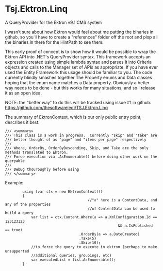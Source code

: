 Tsj.Ektron.Linq
===============

A QueryProvider for the Ektron v9.1 CMS system

I wasn't sure about how Ektron would feel about me putting the binaries 
in github, so you'll have to create a "references" folder off the root and 
plop all the binaries in there for the HintPath to see them.  

This early proof of concept is to show how it would be possible to wrap the
Ektron API into .NET's QueryProvider syntax.  This framework accepts an expression created
using simple lambda syntax and parses it into Criteria objects and calls to the Manager set
of APIs as appropriate.  If you have ever used the Entity Framework
this usage should be familiar to you.  The code currently blindly smashes together
The Property enums and Data classes hoping that the enum name matches a Data property.
Obviously a better way needs to be done - but this works for many situations, and
so I release it as an open idea.

NOTE: the "better way" to do this will be tracked using issue #1 in github. https://github.com/thesoftwarejedi/TSJ.Ektron.Linq

The summary of EktronContext, which is our only public entry point, describes it best:

    /// <summary>
    /// This class is a work in progress.  Currently "skip" and "take" are 
    /// better thought of as "page" and "items per page" respectively
    /// 
    /// Where, OrderBy, OrderByDescending, Skip, and Take are the only methods translated to Ektron.
    /// Force execution via .AsEnumerable() before doing other work on the queryable
    /// 
    /// Debug thouroughly before using
    /// </summary>

Example:

            using (var ctx = new EktronContext())
            {
                                          //"a" here is a ContentData, and any of the properties
                                          //of ContentData can be used to build a query
                var list = ctx.Content.Where(a => a.XmlConfiguration.Id == 123123123 
                                                        && a.IsPublished == true)
                                      .OrderBy(a => a.DateCreated)
                                      .Take(5)
                                      .Skip(10);
                //to force the query to execute in ektron (perhaps to make unsupported
                //additional queries, groupings, etc)
                var executedList = list.AsEnumerable();
            }
